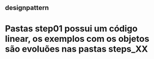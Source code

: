 ## designpattern

# Pastas step01 possui um código linear, os exemplos com os objetos são evoluões nas pastas steps_XX
